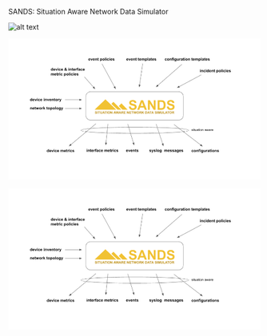 SANDS: Situation Aware Network Data Simulator



![alt text](https://github.com/javier-antich/ml4nce/sands/sands.png?raw=true)




![Alt text](sands.png?raw=true "SANDS")




![plot](sands.png)
